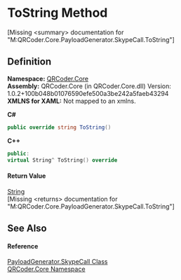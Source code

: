 # ToString Method


\[Missing &lt;summary&gt; documentation for "M:QRCoder.Core.PayloadGenerator.SkypeCall.ToString"\]



## Definition
**Namespace:** <a href="N_QRCoder_Core.md">QRCoder.Core</a>  
**Assembly:** QRCoder.Core (in QRCoder.Core.dll) Version: 1.0.2+100b048b01076590efe500a3be242a5faeb43294  
**XMLNS for XAML:** Not mapped to an xmlns.

**C#**
``` C#
public override string ToString()
```
**C++**
``` C++
public:
virtual String^ ToString() override
```



#### Return Value
<a href="https://learn.microsoft.com/dotnet/api/system.string" target="_blank" rel="noopener noreferrer">String</a>  
\[Missing &lt;returns&gt; documentation for "M:QRCoder.Core.PayloadGenerator.SkypeCall.ToString"\]

## See Also


#### Reference
<a href="T_QRCoder_Core_PayloadGenerator_SkypeCall.md">PayloadGenerator.SkypeCall Class</a>  
<a href="N_QRCoder_Core.md">QRCoder.Core Namespace</a>  
